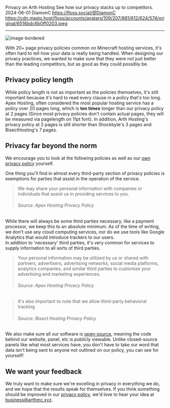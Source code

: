 Privacy on Arth Hosting
See how our privacy stacks up to competitors.
2024-06-01
DiamonC 
https://floss.social/@DiamonC 
https://cdn.masto.host/floss/accounts/avatars/109/207/881/612/624/574/original/6516bdc6b0ff0203.jpeg

---

![image-bordered](https://i.imgur.com/gzDCJU9.png)

With 20+ page privacy policies common on Minecraft hosting services, it's often hard to tell how your data is really being handled. When designing our privacy practices, we wanted to make sure that they were not just better than the leading competitors, but as good as they could possibly be.

## Privacy policy length
While policy length is not as important as the policies themselves, it's still important because it's hard to read every clause in a policy that's too long.
Apex Hosting, often considered the most popular hosting service has a policy over 20 pages long, which is **ten times** longer than our privacy policy at 2 pages (Since most privacy policies don't contain actual pages, they will be measured via pagelength on 11pt font). In addition, Arth Hosting's privacy policy at 2 pages is still shorter than Shockbyte's 3 pages and BisectHosting's 7 pages.

## Privacy far beyond the norm
We encourage you to look at the following policies as well as our [own privacy policy](https://arthmc.xyz/privacy) yourself.    

One thing you'll find in almost every third-party section of privacy policies is exemptions for parties that assist in the operation of the service.
> We may share your personal information with companies or individuals that assist us in providing services to you.
> <h6>Source: Apex Hosting Privacy Policy</h6>  

While there will always be some third parties necessary, like a payment processor, we keep this to an absolute minimum. As of the time of writing, we don't use any cloud computing services, nor do we use tools like Google Analytics that would introduce trackers to our users.  
In addition to 'necessary' third parties, it's very common for services to supply information to all sorts of third parties.
> Your personal information may be utilized by us or shared with partners, advertisers, advertising networks, social media platforms, analytics companies, and similar third parties to customize your advertising and marketing experiences.
> <h6>Source: Apex Hosting Privacy Policy</h6>

> It's also important to note that we allow third-party behavioral tracking
> <h6>Source: Bisect Hosting Privacy Policy</h6>  

We also make sure all our software is [open-source](https://codeberg.org/arth), meaning the code behind our website, panel, etc is publicly viewable. Unlike closed-source panels like what most services have, you don't have to take our word that data isn't being sent to anyone not outlined on our policy, you can see for yourself!


## We want your feedback
We truly want to make sure we're excelling in privacy in everything we do, and we hope that the results speak for themselves. If you think something should be improved in our [privacy policy](https://arthmc.xyz/privacy), we'd love to hear your idea at business@arthmc.xyz.